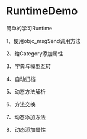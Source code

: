 # RuntimeDemo
简单的学习Runtime

1、使用objc_msgSend调用方法

2、给Category添加属性

3、字典与模型互转

4、自动归档

5、动态方法解析

6、方法交换

7、动态添加方法

8、动态添加属性

